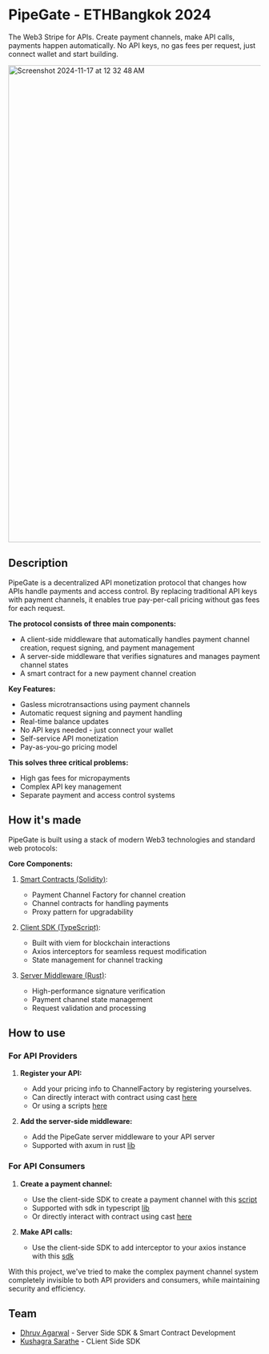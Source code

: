 # PipeGate - ETHBangkok 2024

<!-- Pay-per-Call API Monetisation - The Web3 Stripe for APIs -->

The Web3 Stripe for APIs. Create payment channels, make API calls, payments happen automatically. No API keys, no gas fees per request, just connect wallet and start building.

<img width="952" alt="Screenshot 2024-11-17 at 12 32 48 AM" src="https://github.com/user-attachments/assets/fe1b3926-224d-48e6-8dea-44214e471406">

## Description

PipeGate is a decentralized API monetization protocol that changes how APIs handle payments and access control. By replacing traditional API keys with payment channels, it enables true pay-per-call pricing without gas fees for each request.

**The protocol consists of three main components:**

- A client-side middleware that automatically handles payment channel creation, request signing, and payment management
- A server-side middleware that verifies signatures and manages payment channel states
- A smart contract for a new payment channel creation

**Key Features:**

- Gasless microtransactions using payment channels
- Automatic request signing and payment handling
- Real-time balance updates
- No API keys needed - just connect your wallet
- Self-service API monetization
- Pay-as-you-go pricing model

**This solves three critical problems:**

- High gas fees for micropayments
- Complex API key management
- Separate payment and access control systems

## How it's made

PipeGate is built using a stack of modern Web3 technologies and standard web protocols:

**Core Components:**

1. [Smart Contracts (Solidity)](https://github.com/Dhruv-2003/ethbangkok-24/tree/development/core/contract):

   - Payment Channel Factory for channel creation
   - Channel contracts for handling payments
   - Proxy pattern for upgradability

2. [Client SDK (TypeScript)](https://github.com/Dhruv-2003/ethbangkok-24/tree/development/core/client):

   - Built with viem for blockchain interactions
   - Axios interceptors for seamless request modification
   - State management for channel tracking

3. [Server Middleware (Rust)](https://github.com/Dhruv-2003/ethbangkok-24/tree/development/core/server):

   - High-performance signature verification
   - Payment channel state management
   - Request validation and processing

## How to use

### For API Providers

1. **Register your API:**

   - Add your pricing info to ChannelFactory by registering yourselves.
   - Can directly interact with contract using cast [here](https://github.com/Dhruv-2003/ethbangkok-24/tree/development/core/contract#for-api-providers)
   - Or using a scripts [here](https://github.com/Dhruv-2003/ethbangkok-24/blob/development/example/scripts/1_registerAsProvider.ts)

2. **Add the server-side middleware:**

   - Add the PipeGate server middleware to your API server
   - Supported with axum in rust [lib](https://github.com/Dhruv-2003/ethbangkok-24/tree/development/core/server)

### For API Consumers

1. **Create a payment channel:**

   - Use the client-side SDK to create a payment channel with this [script](https://github.com/Dhruv-2003/ethbangkok-24/blob/development/example/scripts/2_createChannel.ts)
   - Supported with sdk in typescript [lib](https://github.com/Dhruv-2003/ethbangkok-24/tree/development/core/client)
   - Or directly interact with contract using cast [here](https://github.com/Dhruv-2003/ethbangkok-24/tree/development/core/contract#for-api-consumers)

2. **Make API calls:**

   - Use the client-side SDK to add interceptor to your axios instance with this [sdk](https://github.com/Dhruv-2003/ethbangkok-24/tree/development/core/client)

With this project, we've tried to make the complex payment channel system completely invisible to both API providers and consumers, while maintaining security and efficiency.

## Team

- [Dhruv Agarwal](https://bento.me/0xdhruv) - Server Side SDK & Smart Contract Development
- [Kushagra Sarathe](https://bento.me/kushagrasarathe) - CLient Side SDK
